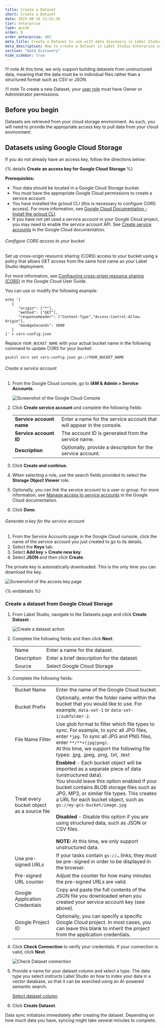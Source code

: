 ```yaml
---
title: Create a Dataset
short: Create a Dataset
date: 2023-08-16 11:52:38
tier: enterprise
type: guide
order: 0
order_enterprise: 405
meta_title: Create a Dataset to use with data discovery in Label Studio Enterprise
meta_description: How to create a Dataset in Label Studio Enterprise using Google Cloud, Azure, or AWS.
section: "Data Discovery"
hide_sidebar: true
---
```


!!! note
    At this time, we only support building datasets from unstructured data, meaning that the data must be in individual files rather than a structured format such as CSV or JSON.

!!! note
    To create a new Dataset, your [user role](manage_users#Roles-in-Label-Studio-Enterprise) must have Owner or Administrator permissions. 

## Before you begin

Datasets are retrieved from your cloud storage environment. As such, you will need to provide the appropriate access key to pull data from your cloud environment.


## Datasets using Google Cloud Storage

If you do not already have an access key, follow the directions below:

{% details <b>Create an access key for Google Cloud Storage</b> %}


**Prerequisites:**

- Your data should be located in a Google Cloud Storage bucket.
- You must have the appropriate Google Cloud permissions to create a service account.
- You have installed the gcloud CLI (this is necessary to configure CORS access). For more information, see [Google Cloud Documentation - Install the gcloud CLI](https://cloud.google.com/sdk/docs/install).
- If you have not yet used a service account in your Google Cloud project, you may need to enable the service account API. See [Create service accounts](https://cloud.google.com/iam/docs/service-accounts-create?hl=en) in the Google Cloud documentation.

###### Configure CORS access to your bucket

Set up cross-origin resource sharing (CORS) access to your bucket using a policy that allows GET access from the same host name as your Label Studio deployment. 

For more information, see [Configuring cross-origin resource sharing (CORS)](https://cloud.google.com/storage/docs/configuring-cors#configure-cors-bucket) in the Google Cloud User Guide. 

You can use or modify the following example:

```shell
echo '[
   {
      "origin": ["*"],
      "method": ["GET"],
      "responseHeader": ["Content-Type","Access-Control-Allow-Origin"],
      "maxAgeSeconds": 3600
   }
]' > cors-config.json
```

Replace `YOUR_BUCKET_NAME` with your actual bucket name in the following command to update CORS for your bucket:

```shell
gsutil cors set cors-config.json gs://YOUR_BUCKET_NAME
```

###### Create a service account

1. From the Google Cloud console, go to **IAM & Admin > Service Accounts**. 

    ![Screenshot of the Google Cloud Console](/guide/images/data_discovery/gcp_service_accounts.png)

2. Click **Create service account** and complete the following fields:

    <div class="noheader">

    |  |  |
    |---|---|
    | **Service account name** | Enter a name for the service account that will appear in the console. |
    | **Service account ID** | The account ID is generated from the service name. |
    | **Description** | Optionally, provide a description for the service account. |

    </div>

3. Click **Create and continue**.
4. When selecting a role, use the search fields provided to select the **Storage Object Viewer** role. 
5. Optionally, you can link the service account to a user or group. For more information, see [Manage access to service accounts](https://cloud.google.com/iam/docs/manage-access-service-accounts) in the Google Cloud documentation.
6. Click **Done**.

###### Generate a key for the service account

1. From the Service Accounts page in the Google Cloud console, click the name of the service account you just created to go to its details.
2. Select the **Keys** tab.
3. Select **Add key > Create new key**.
4. Select **JSON** and then click **Create**.

The private key is automatically downloaded. This is the only time you can download the key.

![Screenshot of the access key page](/guide/images/data_discovery/gcp_key.png)

{% enddetails %}


### Create a dataset from Google Cloud Storage

1. From Label Studio, navigate to the Datasets page and click **Create Dataset**. 

    ![Create a dataset action](/guide/images/data_discovery/dataset_create.png)

2. Complete the following fields and then click **Next**:

    <div class="noheader rowheader">

    | | |
    | --- | --- |
    | Name | Enter a name for the dataset. |
    | Description | Enter a brief description for the dataset.  |
    | Source | Select Google Cloud Storage |

    </div>

3. Complete the following fields: 

    <div class="noheader rowheader">

    | | |
    | --- | --- |
    | Bucket Name | Enter the name of the Google Cloud bucket. |
    | Bucket Prefix | Optionally, enter the folder name within the bucket that you would like to use.  For example, `data-set-1` or `data-set-1/subfolder-2`.  |
    | File Name Filter | Use glob format to filter which file types to sync. For example, to sync all JPG files, enter `*jpg`. To sync all JPG and PNG files, enter `**/**+(jpg\|png)`.<br>At this time, we support the following file types: .jpg, .jpeg, .png, .txt, .text |
    | Treat every bucket object as a source file | **Enabled** - Each bucket object will be imported as a separate piece of data (unstructured data).<br>You should leave this option enabled if your bucket contains BLOB storage files such as JPG, MP3, or similar file types. This creates a URL for each bucket object, such as `gs://my-gcs-bucket/image.jpg`<br><br>**Disabled** - Disable this option if you are using structured data, such as JSON or CSV files.<br><br>**NOTE:** At this time, we only support unstructured data. |
    | Use pre-signed URLs | If your tasks contain `gs://…` links, they must be pre-signed in order to be displayed in the browser. |
    | Pre-signed URL counter | Adjust the counter for how many minutes the pre-signed URLs are valid. |
    | Google Application Credentials | Copy and paste the full contents of the JSON file you downloaded when you created your service account key (see above).  |
    | Google Project ID | Optionally, you can specify a specific Google Cloud project. In most cases, you can leave this blank to inherit the project from the application credentials.  |

    </div>

4. Click **Check Connection** to verify your credentials. If your connection is valid, click **Next**. 

    ![Check Dataset connection](/guide/images/data_discovery/dataset_check_connection.png)

5. Provide a name for your dataset column and select a type. The data type you select instructs Label Studio on how to index your data in a vector database, so that it can be searched using an AI-powered semantic search.

    [Select dataset column](/guide/images/data_discovery/dataset_column.png)

6. Click **Create Dataset**. 

Data sync initializes immediately after creating the dataset. Depending on how much data you have, syncing might take several minutes to complete.



